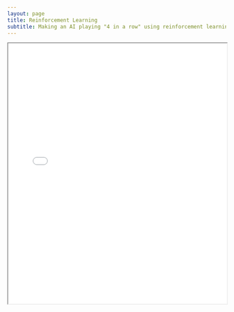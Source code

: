 ```yaml
---
layout: page
title: Reinforcement Learning
subtitle: Making an AI playing "4 in a row" using reinforcement learning
---
```


<iframe
  src="4inarow"
  style="width:100%; height:600px;"
></iframe>